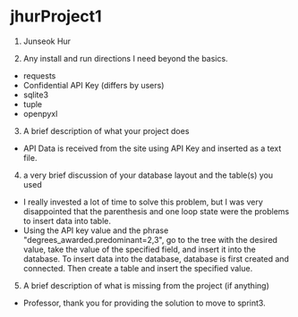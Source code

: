 # jhurProject1
1. Junseok Hur

2. Any install and run directions I need beyond the basics.
- requests
- Confidential API Key (differs by users)
- sqlite3
- tuple
- openpyxl

3. A brief description of what your project does
- API Data is received from the site using API Key and inserted as a text file.

4. a very brief discussion of your database layout and the table(s) you used
- I really invested a lot of time to solve this problem, but I was very disappointed that the parenthesis and one loop state were the problems to insert data into table.
- Using the API key value and the phrase "degrees_awarded.predominant=2,3", go to the tree with the desired value, take the value of the specified field, and insert it into the database. To insert data into the database, database is first created and connected. Then create a table and insert the specified value.


5. A  brief description of what is missing from the project (if anything)
- Professor, thank you for providing the solution to move to sprint3.
